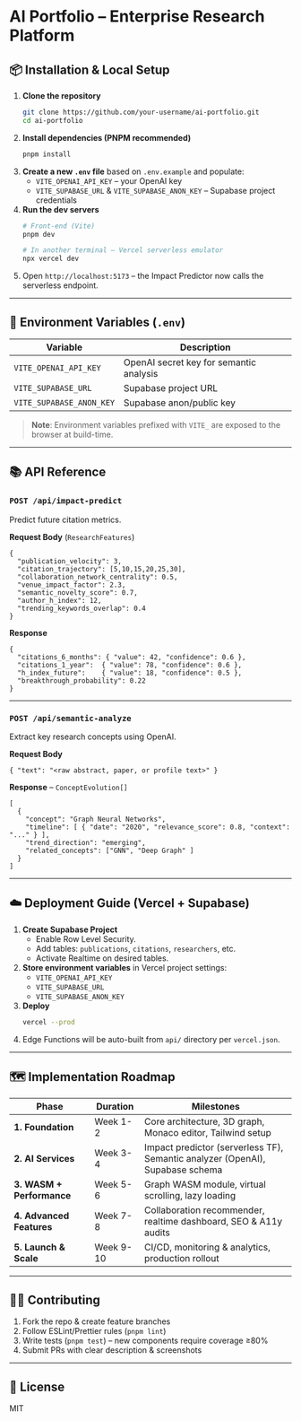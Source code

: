 # AI Portfolio – Enterprise Research Platform

## 📦 Installation & Local Setup

1. **Clone the repository**
   ```bash
   git clone https://github.com/your-username/ai-portfolio.git
   cd ai-portfolio
   ```
2. **Install dependencies (PNPM recommended)**
   ```bash
   pnpm install
   ```
3. **Create a new `.env` file** based on `.env.example` and populate:
   - `VITE_OPENAI_API_KEY` – your OpenAI key
   - `VITE_SUPABASE_URL` & `VITE_SUPABASE_ANON_KEY` – Supabase project credentials
4. **Run the dev servers**
   ```bash
   # Front-end (Vite)
   pnpm dev

   # In another terminal – Vercel serverless emulator
   npx vercel dev
   ```
5. Open `http://localhost:5173` – the Impact Predictor now calls the serverless endpoint.

---

## 🔌 Environment Variables (`.env`)
| Variable | Description |
|----------|-------------|
| `VITE_OPENAI_API_KEY` | OpenAI secret key for semantic analysis |
| `VITE_SUPABASE_URL`   | Supabase project URL |
| `VITE_SUPABASE_ANON_KEY` | Supabase anon/public key |

> **Note**: Environment variables prefixed with `VITE_` are exposed to the browser at build-time.

---

## 📚 API Reference

### `POST /api/impact-predict`
Predict future citation metrics.

**Request Body** (`ResearchFeatures`)
```jsonc
{
  "publication_velocity": 3,
  "citation_trajectory": [5,10,15,20,25,30],
  "collaboration_network_centrality": 0.5,
  "venue_impact_factor": 2.3,
  "semantic_novelty_score": 0.7,
  "author_h_index": 12,
  "trending_keywords_overlap": 0.4
}
```

**Response**
```jsonc
{
  "citations_6_months": { "value": 42, "confidence": 0.6 },
  "citations_1_year":  { "value": 78, "confidence": 0.6 },
  "h_index_future":    { "value": 18, "confidence": 0.5 },
  "breakthrough_probability": 0.22
}
```

---

### `POST /api/semantic-analyze`
Extract key research concepts using OpenAI.

**Request Body**
```jsonc
{ "text": "<raw abstract, paper, or profile text>" }
```

**Response** – `ConceptEvolution[]`
```jsonc
[
  {
    "concept": "Graph Neural Networks",
    "timeline": [ { "date": "2020", "relevance_score": 0.8, "context": "..." } ],
    "trend_direction": "emerging",
    "related_concepts": ["GNN", "Deep Graph" ]
  }
]
```

---

## ☁️ Deployment Guide (Vercel + Supabase)

1. **Create Supabase Project**
   - Enable Row Level Security.
   - Add tables: `publications`, `citations`, `researchers`, etc.
   - Activate Realtime on desired tables.
2. **Store environment variables** in Vercel project settings:
   - `VITE_OPENAI_API_KEY`
   - `VITE_SUPABASE_URL`
   - `VITE_SUPABASE_ANON_KEY`
3. **Deploy**
   ```bash
   vercel --prod
   ```
4. Edge Functions will be auto-built from `api/` directory per `vercel.json`.

---

## 🗺️ Implementation Roadmap

| Phase | Duration | Milestones |
|-------|----------|------------|
| **1. Foundation** | Week 1-2 | Core architecture, 3D graph, Monaco editor, Tailwind setup |
| **2. AI Services** | Week 3-4 | Impact predictor (serverless TF), Semantic analyzer (OpenAI), Supabase schema |
| **3. WASM + Performance** | Week 5-6 | Graph WASM module, virtual scrolling, lazy loading |
| **4. Advanced Features** | Week 7-8 | Collaboration recommender, realtime dashboard, SEO & A11y audits |
| **5. Launch & Scale** | Week 9-10 | CI/CD, monitoring & analytics, production rollout |

---

## 👩‍💻 Contributing
1. Fork the repo & create feature branches
2. Follow ESLint/Prettier rules (`pnpm lint`)
3. Write tests (`pnpm test`) – new components require coverage ≥80%
4. Submit PRs with clear description & screenshots

---

## 📜 License
MIT